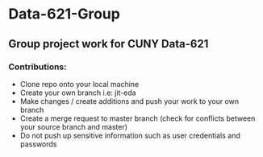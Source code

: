 # Data-621-Group

## Group project work for CUNY Data-621

### Contributions:
* Clone repo onto your local machine
* Create your own branch i.e: jit-eda
* Make changes / create additions and push your work to your own branch
* Create a merge request to master branch (check for conflicts between your source branch and master)
* Do not push up sensitive information such as user credentials and passwords



